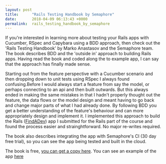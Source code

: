 ```yaml
---
layout: post
title:      "Rails Testing Handbook by Semaphore"
date:       2018-04-09 06:13:43 +0000
permalink:  rails_testing_handbook_by_semaphore
---
```



If you're interested in learning more about testing your Rails apps with Cucumber, RSpec and Capybara using a BDD approach, then check out the 'Rails Testing Handbook' by Marko Anastasov and the Semaphore team. The book describes BDD and the 'outside in' approach to building Rails apps. Having read the book and coded along the to example app, I can say that the approach has finally made sense. 

Starting out from the feature perspective with a Cucumber scenario and then dropping down to unit tests using RSpec I always found confusing.Before I would always start a feature from say the model, or perhaps connecting to an api and then built outwards. But this always ended in making the same mistakes in that I hadn't properly thought out the feature, the data flows or the model design and meant having to go back and change major parts of what I had already done.  By following BDD you get a better understanding of the feature's behaviour and can more appropriately design and implement it. I implemented this approach to build the Rails ([FindADev](https://github.com/theBoyMo/Find-A-Dev)) app I submitted for the Rails part of the course and found the process easier and strainghtforward. No major re-writes required.

The book also describes integrating the app with Semaphore's CI (30 day free trial), so you can see the app being tested and built in the cloud.

The book is free, [you can get a copy here](https://semaphoreci.com/blog/2018/04/05/rails-testing-handbook-free-ebook.html).  You can see an example of the app [here](https://github.com/theBoyMo/Rails-BDD-Semaphore-Demo)
